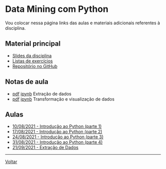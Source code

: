 # Data Mining com Python

Vou colocar nessa página links das aulas e materiais adicionais referentes à disciplina.

## Material principal

* [Slides da disciplina](/./assets/datamining/slides.pdf)
* [Listas de exercícios](/./assets/exercicios_prog/exercicios.html)
* [Repositório no GitHub](https://github.com/victor0machado/ibmec-datamining)

## Notas de aula

* [pdf](/./assets/datamining/nota_aula05_extracao_dados.pdf) [ipynb](https://colab.research.google.com/drive/1DUoxXqfT4yJLWbU1-cQe_ARCPYTvc5ww?usp=sharing) Extração de dados
* [pdf](/./assets/datamining/nota_aula06_transformacao_visualizacao_dados.pdf) [ipynb](https://colab.research.google.com/drive/1unFxc7xt-b5TmZvAjB7UHr3zdqnaBKMg?usp=sharing) Transformação e visualização de dados

## Aulas

* [10/08/2021 - Introdução ao Python (parte 1)](https://github.com/victor0machado/ibmec-datamining/blob/master/aulas/aula01_intro_python.ipynb)
* [17/08/2021 - Introdução ao Python (parte 2)](https://github.com/victor0machado/ibmec-datamining/blob/master/aulas/aula02_intro_python.ipynb)
* [24/08/2021 - Introdução ao Python (parte 3)](https://github.com/victor0machado/ibmec-datamining/blob/master/aulas/aula03_intro_python.ipynb)
* [31/08/2021 - Introdução ao Python (parte 4)](https://github.com/victor0machado/ibmec-datamining/blob/master/aulas/aula04_intro_python.ipynb)
* [21/09/2021 - Extração de Dados](https://github.com/victor0machado/ibmec-datamining/blob/master/aulas/nota_aula05_extracao_dados.ipynb)

---

[Voltar](https://victor0machado.github.io/)
